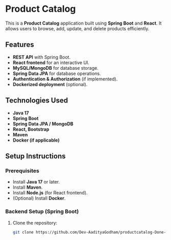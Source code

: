 # Product Catalog

This is a **Product Catalog** application built using **Spring Boot** and **React**. It allows users to browse, add, update, and delete products efficiently.

## Features
- **REST API** with Spring Boot.
- **React frontend** for an interactive UI.
- **MySQL/MongoDB** for database storage.
- **Spring Data JPA** for database operations.
- **Authentication & Authorization** (if implemented).
- **Dockerized deployment** (optional).

## Technologies Used
- **Java 17**
- **Spring Boot**
- **Spring Data JPA / MongoDB**
- **React, Bootstrap**
- **Maven**
- **Docker (if applicable)**

## Setup Instructions

### Prerequisites
- Install **Java 17** or later.
- Install **Maven**.
- Install **Node.js** (for React frontend).
- (Optional) Install **Docker**.

### Backend Setup (Spring Boot)
1. Clone the repository:
   ```sh
   git clone https://github.com/Dev-AadityaGodham/productcatalog-Done-.git

   
